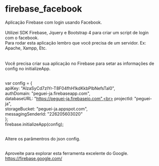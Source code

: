 # firebase_facebook
Aplicação Firebase com login usando Facebook.
<br><br>
Utilizei SDK Firebase, Jquery e Bootstrap 4 para criar um script de login com o facebook. <br>
Para rodar esta aplicação lembro que você precisa de um servidor. Ex: Apache, Xampp, Etc.<br>
<br><br>
Você precisa criar sua aplicação no Firebase para setar as informações de config no initializeApp.
<br><br>

var config = {<br>
    apiKey: "AIzaSyCd7zlYr-T8F04fhH1kdKkbPlbNefsTal0",<br>
    authDomain: "peguei-ja.firebaseapp.com",<br>
    databaseURL: "https://peguei-ja.firebaseio.com",<br>
    projectId: "peguei-ja",<br>
    storageBucket: "peguei-ja.appspot.com",<br>
    messagingSenderId: "226205603020"<br>
};<br>
firebase.initializeApp(config);<br><br>

Altere os parâmentros do json config.
<br><br>

Aproveite para explorar esta ferramenta excelente do Google.
https://firebase.google.com/


